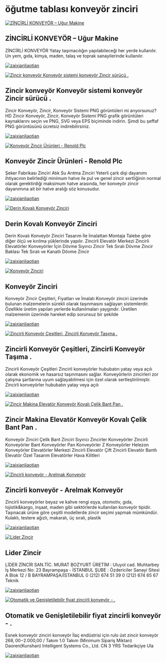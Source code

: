 # öğutme tablası konveyör zinciri
<a href="https://mnn.zoosnet.net/LR/Chatpre.aspx?id=MNN94995150&p=https://topgrinding.com/" target="_blank">![ZİNCİRLİ KONVEYÖR – Uğur Makine](https://github.com/technlg/images/blob/main/59.jpg)</a>
## ZİNCİRLİ KONVEYÖR – Uğur Makine
ZİNCİRLİ KONVEYÖR Yatay taşımacılığın yapılabileceği her yerde kullanılır. Un yem, gıda, kimya, maden, talaş ve toprak sanayilerinde kullanılır.
<a href="https://mnn.zoosnet.net/LR/Chatpre.aspx?id=MNN94995150&p=https://topgrinding.com/" target="_blank"><img src="https://github.com/technlg/images/raw/main/chat11.jpg" alt="zaixianliaotian"/></a><a href="//whatsapp.shibangsoft.com/WhatsApp.php" ><img src="https://github.com/technlg/images/raw/main/chat11.png" alt=""></a>
<a href="https://mnn.zoosnet.net/LR/Chatpre.aspx?id=MNN94995150&p=https://topgrinding.com/" target="_blank">![Zincir konveyör Konveyör sistemi konveyör Zincir sürücü .](https://github.com/technlg/images/blob/main/19.jpg)</a>
## Zincir konveyör Konveyör sistemi konveyör Zincir sürücü .
Zincir Konveyör, Zincir, Konveyör Sistemi PNG görüntüleri mi arıyorsunuz? HD Zincir Konveyör, Zincir, Konveyör Sistemi PNG grafik görüntüleri kaynaklarını seçin ve PNG, SVG veya EPS biçiminde indirin. Şimdi bu şeffaf PNG görüntüsünü ücretsiz indirebilirsiniz.
<a href="https://mnn.zoosnet.net/LR/Chatpre.aspx?id=MNN94995150&p=https://topgrinding.com/" target="_blank"><img src="https://github.com/technlg/images/raw/main/chat11.jpg" alt="zaixianliaotian"/></a><a href="//whatsapp.shibangsoft.com/WhatsApp.php" ><img src="https://github.com/technlg/images/raw/main/chat11.png" alt=""></a>
<a href="https://mnn.zoosnet.net/LR/Chatpre.aspx?id=MNN94995150&p=https://topgrinding.com/" target="_blank">![Konveyör Zincir Ürünleri - Renold Plc](https://github.com/technlg/images/blob/main/38.jpg)</a>
## Konveyör Zincir Ürünleri - Renold Plc
Şeker Fabrikası Zinciri Atık Su Arıtma Zinciri Yeterli çark dişi dayanımı ihtiyacının belirlediği minimum hatve ile pul ve genel zincir sertliğinin normal olarak gerektirdiği maksimum hatve arasında, her konveyör zincir dayanımına ait bir hatve aralığı söz konusudur.
<a href="https://mnn.zoosnet.net/LR/Chatpre.aspx?id=MNN94995150&p=https://topgrinding.com/" target="_blank"><img src="https://github.com/technlg/images/raw/main/chat11.jpg" alt="zaixianliaotian"/></a><a href="//whatsapp.shibangsoft.com/WhatsApp.php" ><img src="https://github.com/technlg/images/raw/main/chat11.png" alt=""></a>
<a href="https://mnn.zoosnet.net/LR/Chatpre.aspx?id=MNN94995150&p=https://topgrinding.com/" target="_blank">![Derin Kovalı Konveyör Zinciri](https://github.com/technlg/images/blob/main/48.jpg)</a>
## Derin Kovalı Konveyör Zinciri
Derin Kovalı Konveyör Zinciri Tasarım İle İmalattan Montaja Talebe göre diğer ölçü ve kırılma yüklerinde yapılır. Zincirli Elevatör Merkezi Zincirli Elevatörler Konveyörler İçin Dövme Sıyırıcı Zincir Tek Sıralı Dövme Zincir Baklası Tek Sıralı ve Kanatlı Dövme Zincir 
<a href="https://mnn.zoosnet.net/LR/Chatpre.aspx?id=MNN94995150&p=https://topgrinding.com/" target="_blank"><img src="https://github.com/technlg/images/raw/main/chat11.jpg" alt="zaixianliaotian"/></a><a href="//whatsapp.shibangsoft.com/WhatsApp.php" ><img src="https://github.com/technlg/images/raw/main/chat11.png" alt=""></a>
<a href="https://mnn.zoosnet.net/LR/Chatpre.aspx?id=MNN94995150&p=https://topgrinding.com/" target="_blank">![Konveyör Zinciri](https://github.com/technlg/images/blob/main/38.jpg)</a>
## Konveyör Zinciri
Konveyör Zincir Çeşitleri, Fiyatları ve İmalatı Konveyör zinciri üzerinde bulunan malzemelerin sürekli olarak taşınmasını sağlayan sistemlerdir. Özellikle üretim yapılan yerlerde kullanılmaları yaygındır. Üretilen malzemenin üzerinde hareket edip sorunsuz bir şekilde 
<a href="https://mnn.zoosnet.net/LR/Chatpre.aspx?id=MNN94995150&p=https://topgrinding.com/" target="_blank"><img src="https://github.com/technlg/images/raw/main/chat11.jpg" alt="zaixianliaotian"/></a><a href="//whatsapp.shibangsoft.com/WhatsApp.php" ><img src="https://github.com/technlg/images/raw/main/chat11.png" alt=""></a>
<a href="https://mnn.zoosnet.net/LR/Chatpre.aspx?id=MNN94995150&p=https://topgrinding.com/" target="_blank">![Zincirli Konveyör Çeşitleri, Zincirli Konveyör Taşıma .](https://github.com/technlg/images/blob/main/22.jpg)</a>
## Zincirli Konveyör Çeşitleri, Zincirli Konveyör Taşıma .
Zincirli Konveyör Çeşitleri Zincirli konveyörler hububatın yatay veya açılı olarak ekonomik ve hasarsız taşınmasını sağlar. Konveyörlerin zincirleri zor çalışma şartlarına uyum sağlayabilmesi için özel olarak sertleştirilmiştir. Zincirli konveyörler hububatın yatay veya açılı 
<a href="https://mnn.zoosnet.net/LR/Chatpre.aspx?id=MNN94995150&p=https://topgrinding.com/" target="_blank"><img src="https://github.com/technlg/images/raw/main/chat11.jpg" alt="zaixianliaotian"/></a><a href="//whatsapp.shibangsoft.com/WhatsApp.php" ><img src="https://github.com/technlg/images/raw/main/chat11.png" alt=""></a>
<a href="https://mnn.zoosnet.net/LR/Chatpre.aspx?id=MNN94995150&p=https://topgrinding.com/" target="_blank">![Zincir Makina Elevatör Konveyör Kovalı Çelik Bant Pan .](https://github.com/technlg/images/blob/main/18.jpg)</a>
## Zincir Makina Elevatör Konveyör Kovalı Çelik Bant Pan .
Konveyör Zinciri Çelik Bant Zinciri Sıyırıcı Zincirler Konveyörler Zincirli Konveyörler Bant Konveyörler Pan Konveyörler Z Konveyörler Helezon Konveyörler Elevatörler Merkezi Zincirli Elevatör Çift Zincirli Elevatör Bantlı Elevatör Özel Tasarım Elevatörler Hava Kilitleri 
<a href="https://mnn.zoosnet.net/LR/Chatpre.aspx?id=MNN94995150&p=https://topgrinding.com/" target="_blank"><img src="https://github.com/technlg/images/raw/main/chat11.jpg" alt="zaixianliaotian"/></a><a href="//whatsapp.shibangsoft.com/WhatsApp.php" ><img src="https://github.com/technlg/images/raw/main/chat11.png" alt=""></a>
<a href="https://mnn.zoosnet.net/LR/Chatpre.aspx?id=MNN94995150&p=https://topgrinding.com/" target="_blank">![Zincirli konveyör - Arelmak Konveyör](https://github.com/technlg/images/blob/main/31.jpg)</a>
## Zincirli konveyör - Arelmak Konveyör
Zincirli konveyörler beyaz ve kahve rengi eşya, otomotiv, gıda, lojistik&kargo, inşaat, maden gibi sektörlerde kullanılan konveyör tipidir. Taşınacak ürüne göre çeşitli modellerde zincir seçimi yapmak mümkündür. Kulaklı, testere ağızlı, makaralı, üç sıralı, plastik 
<a href="https://mnn.zoosnet.net/LR/Chatpre.aspx?id=MNN94995150&p=https://topgrinding.com/" target="_blank"><img src="https://github.com/technlg/images/raw/main/chat11.jpg" alt="zaixianliaotian"/></a><a href="//whatsapp.shibangsoft.com/WhatsApp.php" ><img src="https://github.com/technlg/images/raw/main/chat11.png" alt=""></a>
<a href="https://mnn.zoosnet.net/LR/Chatpre.aspx?id=MNN94995150&p=https://topgrinding.com/" target="_blank">![Lider Zincir](https://github.com/technlg/images/blob/main/14.jpg)</a>
## Lider Zincir
LİDER ZİNCİR SAN.TİC. MURAT BOZYURT ÜRETİM : Uluyol cad. Muhtarbey İş Merkezi No: 23 Bayrampaşa - İSTANBUL ŞUBE : Özdericiler Sanayi Sitesi A Blok 12 / B BAYRAMPAŞA/İSTANBUL 0 (212) 674 51 39 0 (212) 674 65 67 Teknik 
<a href="https://mnn.zoosnet.net/LR/Chatpre.aspx?id=MNN94995150&p=https://topgrinding.com/" target="_blank"><img src="https://github.com/technlg/images/raw/main/chat11.jpg" alt="zaixianliaotian"/></a><a href="//whatsapp.shibangsoft.com/WhatsApp.php" ><img src="https://github.com/technlg/images/raw/main/chat11.png" alt=""></a>
<a href="https://mnn.zoosnet.net/LR/Chatpre.aspx?id=MNN94995150&p=https://topgrinding.com/" target="_blank">![Otomatik ve Genişletilebilir fiyat zincirli konveyör - .](https://github.com/technlg/images/blob/main/23.jpg)</a>
## Otomatik ve Genişletilebilir fiyat zincirli konveyör - .
Esnek konveyör zinciri konveyör İlaç endüstrisi için rulo üst zincir konveyör $268,00-$2.000,00 / Takım 1.0 Takım (Minimum Sipariş Miktarı) Daoren(Kunshan) Intelligent Systems Co., Ltd. CN 3 YRS Tedarikçiye Ula 
<a href="https://mnn.zoosnet.net/LR/Chatpre.aspx?id=MNN94995150&p=https://topgrinding.com/" target="_blank"><img src="https://github.com/technlg/images/raw/main/chat11.jpg" alt="zaixianliaotian"/></a><a href="//whatsapp.shibangsoft.com/WhatsApp.php" ><img src="https://github.com/technlg/images/raw/main/chat11.png" alt=""></a>
